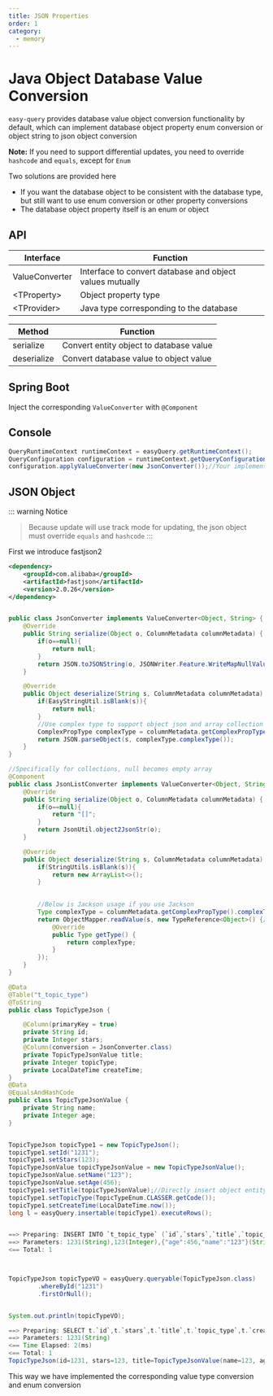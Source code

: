 ```yaml
---
title: JSON Properties
order: 1
category:
  - memory
---
```


# Java Object Database Value Conversion
`easy-query` provides database value object conversion functionality by default, which can implement database object property enum conversion or object string to json object conversion

**Note:** If you need to support differential updates, you need to override `hashcode` and `equals`, except for `Enum`

Two solutions are provided here
- If you want the database object to be consistent with the database type, but still want to use enum conversion or other property conversions
- The database object property itself is an enum or object

## API

Interface  | Function  
---  | --- 
ValueConverter  | Interface to convert database and object values mutually
\<TProperty>  | Object property type
\<TProvider>  | Java type corresponding to the database


Method  | Function  
---  | --- 
serialize  | Convert entity object to database value
deserialize  | Convert database value to object value
## Spring Boot
Inject the corresponding `ValueConverter` with `@Component`
## Console
```java
QueryRuntimeContext runtimeContext = easyQuery.getRuntimeContext();
QueryConfiguration configuration = runtimeContext.getQueryConfiguration();
configuration.applyValueConverter(new JsonConverter());//Your implemented converter
```

## JSON Object
::: warning Notice
> Because update will use track mode for updating, the json object must override `equals` and `hashcode`
:::

First we introduce fastjson2
```xml
<dependency>
    <groupId>com.alibaba</groupId>
    <artifactId>fastjson</artifactId>
    <version>2.0.26</version>
</dependency>
```

```java

public class JsonConverter implements ValueConverter<Object, String> {
    @Override
    public String serialize(Object o, ColumnMetadata columnMetadata) {
        if(o==null){
            return null;
        }
        return JSON.toJSONString(o, JSONWriter.Feature.WriteMapNullValue, JSONWriter.Feature.WriteNullListAsEmpty, JSONWriter.Feature.WriteNullStringAsEmpty);
    }

    @Override
    public Object deserialize(String s, ColumnMetadata columnMetadata) {
        if(EasyStringUtil.isBlank(s)){
            return null;
        }
        //Use complex type to support object json and array collection
        ComplexPropType complexType = columnMetadata.getComplexPropType();
        return JSON.parseObject(s, complexType.complexType());
    }
}

//Specifically for collections, null becomes empty array
@Component
public class JsonListConverter implements ValueConverter<Object, String> {
    @Override
    public String serialize(Object o, ColumnMetadata columnMetadata) {
        if(o==null){
            return "[]";
        }
        return JsonUtil.object2JsonStr(o);
    }

    @Override
    public Object deserialize(String s, ColumnMetadata columnMetadata) {
        if(StringUtils.isBlank(s)){
            return new ArrayList<>();
        }
        

        //Below is Jackson usage if you use Jackson
        Type complexType = columnMetadata.getComplexPropType().complexType();
        return ObjectMapper.readValue(s, new TypeReference<Object>() {//Handle exceptions yourself
            @Override
            public Type getType() {
                return complexType;
            }
        });
    }
}

@Data
@Table("t_topic_type")
@ToString
public class TopicTypeJson {

    @Column(primaryKey = true)
    private String id;
    private Integer stars;
    @Column(conversion = JsonConverter.class)
    private TopicTypeJsonValue title;
    private Integer topicType;
    private LocalDateTime createTime;
}
@Data
@EqualsAndHashCode
public class TopicTypeJsonValue {
    private String name;
    private Integer age;
}


TopicTypeJson topicType1 = new TopicTypeJson();
topicType1.setId("1231");
topicType1.setStars(123);
TopicTypeJsonValue topicTypeJsonValue = new TopicTypeJsonValue();
topicTypeJsonValue.setName("123");
topicTypeJsonValue.setAge(456);
topicType1.setTitle(topicTypeJsonValue);//Directly insert object entity
topicType1.setTopicType(TopicTypeEnum.CLASSER.getCode());
topicType1.setCreateTime(LocalDateTime.now());
long l = easyQuery.insertable(topicType1).executeRows();


==> Preparing: INSERT INTO `t_topic_type` (`id`,`stars`,`title`,`topic_type`,`create_time`) VALUES (?,?,?,?,?)
==> Parameters: 1231(String),123(Integer),{"age":456,"name":"123"}(String),9(Integer),2023-05-23T22:40:18.698(LocalDateTime)
<== Total: 1



TopicTypeJson topicTypeVO = easyQuery.queryable(TopicTypeJson.class)
        .whereById("1231")
        .firstOrNull();


System.out.println(topicTypeVO);

==> Preparing: SELECT t.`id`,t.`stars`,t.`title`,t.`topic_type`,t.`create_time` FROM `t_topic_type` t WHERE t.`id` = ? LIMIT 1
==> Parameters: 1231(String)
<== Time Elapsed: 2(ms)
<== Total: 1
TopicTypeJson(id=1231, stars=123, title=TopicTypeJsonValue(name=123, age=456), topicType=9, createTime=2023-05-23T22:40:19)
```

This way we have implemented the corresponding value type conversion and enum conversion


